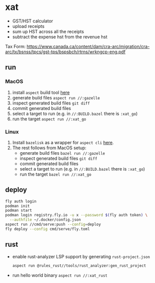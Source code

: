 # xat

- GST/HST calculator
- upload receipts
- sum up HST across all the receipts
- subtract the expense hst from the revenue hst

Tax Form: https://www.canada.ca/content/dam/cra-arc/migration/cra-arc/tx/bsnss/tpcs/gst-tps/bspsbch/rtrns/wrkngcp-eng.pdf

## run
### MacOS
1. install `aspect` build tool [here](https://github.com/aspect-build/aspect-cli?tab=readme-ov-file#installation)
2. generate build files `aspect run //:gazelle`
3. inspect generated build files `git diff`
4. commit generated build files
5. select a target to run (e.g. in `//:BUILD.bazel` there is `:xat_go`)
6. run the target `aspect run //:xat_go`

### Linux
1. Install `bazelisk` as a wrapper for `aspect cli` [here](https://github.com/bazelbuild/bazelisk?tab=readme-ov-file#installation).
2. The rest follows from MacOS setup:
    - generate build files `bazel run //:gazelle`
    - inspect generated build files `git diff`
    - commit generated build files
    - select a target to run (e.g. in `//:BUILD.bazel` there is `:xat_go`)
    - run the target `bazel run //:xat_go`

## deploy

```bash
fly auth login
podman init
podman start
podman login registry.fly.io -u x --password $(fly auth token) \
  --authfile ~/.docker/config.json
aspect run //cmd/serve:push --config=deploy
fly deploy --config cmd/serve/fly.toml
```

## rust

- enable rust-analyzer LSP support by generating `rust-project.json`
  ```bash
  aspect run @rules_rust//tools/rust_analyzer:gen_rust_project
  ```
- run hello world binary `aspect run //:xat_rust`
